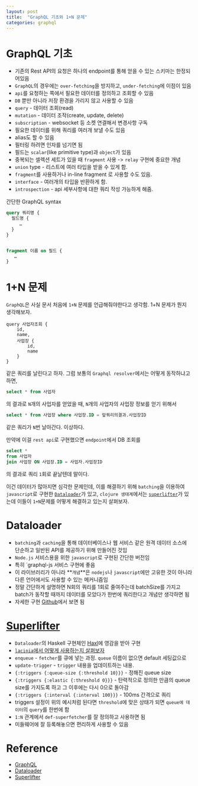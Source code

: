 ```yaml
---
layout: post
title:  "GraphQL 기초와 1+N 문제"
categories: graphql
---
```


# GraphQL 기초
- 기존의 Rest API의 요청은 하나의 endpoint를 통해 얻을 수 있는 스키마는 한정되어있음
- `GraphQL`의 경우에는 `over-fetching`을 방지하고, `under-fetching`에 이점이 있음
- `api`를 요청하는 쪽에서 필요한 데이터를 정의하고 조회할 수 있음
- `DB` 뿐만 아니라 저장 환경을 가리지 않고 사용할 수 있음
- `query` - 데이터 조회(read)
- `mutation` - 데이터 조작(create, update, delete)
- `subscription` - websocket 등 소켓 연결해서 변경사항 구독
- 필요한 데이터를 위해 쿼리를 여러개 보낼 수도 있음
- alias도 할 수 있음
- 필터링 하려면 인자를 넘기면 됨
- 필드는 `scalar`(like primitive type)과 `object`가 있음
- 중복되는 셀렉션 세트가 있을 때 `fragment` 사용 -> `relay` 구현에 중요한 개념
- `union` type - 리스트에 여러 타입을 받을 수 있게 함.
- `fragment`를 사용하거나 in-line fragment 로 사용할 수도 있음.
- `interface` - 여러개의 타입을 반환하게 함.
- `introspection` - api 세부사항에 대한 쿼리 작성 가능하게 해줌.

간단한 GraphQL syntax
```graphql
query 쿼리명 {
  필드명 {
     …
  }
}


fragment 이름 on 필드 {
   …
}
```

# 1+N 문제
`GraphQL`은 사실 문서 처음에 `1+N` 문제를 언급해줘야한다고 생각함. 1+N 문제가 뭔지 생각해보자.
```
query 사업자조회 {
    id,
    name,
    사업장 {
        id,
        name
    }
}
```
같은 쿼리를 날린다고 하자. 그럼 보통의 `Graphql resolver`에서는 어떻게 동작하냐고 하면,
```sql
select * from 사업자
```
의 결과로 `N`개의 사업자를 얻었을 때, `N`개의 사업자의 사업장 정보를 얻기 위해서
```sql
select * from 사업장 where 사업장.ID = 앞쿼리의결과.사업장ID
```
같은 쿼리가 `N`번 날아간다. 이상하다.

만약에 이걸 `rest api`로 구현했으면 `endpoint`에서 DB 조회를
```sql
select *
from 사업자
join 사업장 ON 사업장.ID = 사업자.사업장ID
```
의 결과로 쿼리 `1`회로 끝날텐데 말이다.

이건 데이터가 많아지면 심각한 문제인데, 이를 해결하기 위해 `batching`을 이용하여 `javascript`로 구현한 [`Dataloader`][dataloader]가 있고, `clojure 생태계`에서는 [`superlifter`][superlifter]가 있는데 이들이 `1+N`문제를 어떻게 해결하고 있는지 살펴보자.

# Dataloader
- `batching`과 `caching`을 통해 데이터베이스나 웹 서비스 같은 원격 데이터 소스에 단순하고 일반된 API를 제공하기 위해 만들어진 것임
- `Node.js` 서비스용을 위한 `javascript`로 구현된 간단한 버전임
- 특히 `graphql-js 서비스 구현에 좋음
- 이 라이브러리가 아니라 **`개념`**은 `nodejs`나 `javascript`에만 고유한 것이 아니라 다른 언어에서도 사용할 수 있는 메커니즘임
- 정말 간단하게 설명하면 N회의 쿼리를 1회로 줄여주는데 batchSize를 가지고 batch가 동작할 때까지 데이터를 모았다가 한번에 쿼리한다고 개념만 생각하면 됨
- 자세한 구현 [Github][dataloader]에서 보면 됨

# [Superlifter][superlifter]
- `Dataloader`의 Haskell 구현체인 [Haxl](https://github.com/facebook/Haxl)에 영감을 받아 구현
- [`lacinia`에서 어떻게 사용하는지 살펴보자](https://github.com/oliyh/superlifter#lacinia-usage)
- `enqueue` - `fetcher`를 큐에 넣는 과정. `queue` 이름이 없으면 default 세팅값으로
- `update-trigger` - `trigger` 내용을 업데이트하는 내용.
- `{:triggers {:queue-size {:threshold 10}}}` - 정해진 queue size
- `{:triggers {:elastic {:threshold 0}}}` - 탄력적으로 정의한 만큼의 queue size를 가지도록 하고 그 이후에는 다시 0으로 돌아감
- `{:triggers {:interval {:interval 100}}}` - 100ms 간격으로 쿼리
- triggers 설정이 위의 예시처럼 된다면 `threshold`에 맞은 상태가 되면 `queue에 데이터`의 `query`를 한번에 함
- `1:N` 관계에서 `def-superfetcher`를 잘 정의하고 사용하면 됨
- 미들웨어에 잘 등록해놓으면 편리하게 사용할 수 있음

# Reference
- [GraphQL][graphql]
- [Dataloader][dataloader]
- [Superlifter][superlifter]


[graphql]:https://graphql.org/
[dataloader]:https://github.com/graphql/dataloader
[superlifter]:https://github.com/oliyh/superlifter